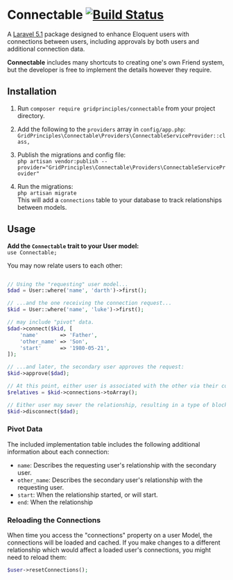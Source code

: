 # Connectable [![Build Status](https://travis-ci.org/gridprinciples/connectable.svg?branch=master)](https://travis-ci.org/gridprinciples/connectable)

A [Laravel 5.1](http://laravel.com/docs/5.1) package designed to enhance Eloquent users with connections between users,
including approvals by both users and additional connection data.

**Connectable** includes many shortcuts to creating one's own Friend system, but the developer is free to implement
the details however they require.

## Installation
1. Run `composer require gridprinciples/connectable` from your project directory.
1. Add the following to the `providers` array in `config/app.php`:  
    `GridPrinciples\Connectable\Providers\ConnectableServiceProvider::class,`

1. Publish the migrations and config file:  
    `php artisan vendor:publish --provider="GridPrinciples\Connectable\Providers\ConnectableServiceProvider"`
    
1. Run the migrations:  
    `php artisan migrate`  
    This will add a `connections` table to your database to track relationships between models.
    
## Usage

**Add the `Connectable` trait to your User model:**      
    `use Connectable;`

You may now relate users to each other:

```php

// Using the "requesting" user model...
$dad = User::where('name', 'darth')->first();

// ...and the one receiving the connection request...
$kid = User::where('name', 'luke')->first();

// may include "pivot" data.
$dad->connect($kid, [
    'name'       => 'Father',
    'other_name' => 'Son',
    'start'      => '1980-05-21',
]);

// ...and later, the secondary user approves the request:
$kid->approve($dad);

// At this point, either user is associated with the other via their connections attribute (a Collection):
$relatives = $kid->connections->toArray();

// Either user may sever the relationship, resulting in a type of block:
$kid->disconnect($dad);

```

### Pivot Data

The included implementation table includes the following additional information about each connection:

- `name`: Describes the requesting user's relationship with the secondary user.
- `other_name`: Describes the secondary user's relationship with the requesting user.
- `start`: When the relationship started, or will start.
- `end`: When the relationship 

### Reloading the Connections

When time you access the "connections" property on a user Model, the connections will be loaded and cached.  If you
make changes to a different relationship which would affect a loaded user's connections, you might need to reload them:
```php
$user->resetConnections();
```

